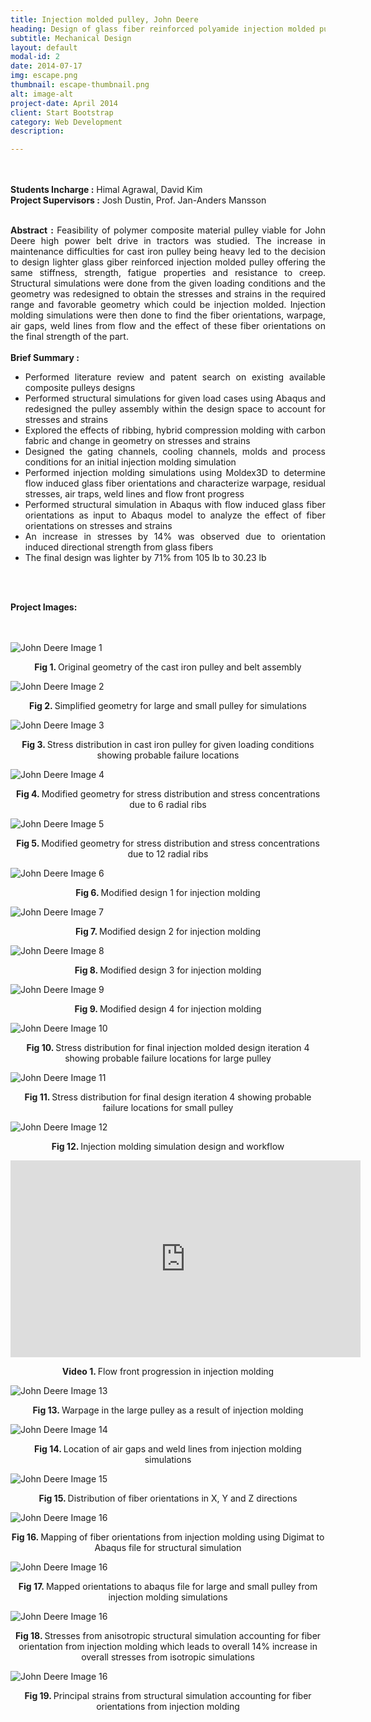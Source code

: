 ```yaml
---
title: Injection molded pulley, John Deere
heading: Design of glass fiber reinforced polyamide injection molded pulley
subtitle: Mechanical Design
layout: default
modal-id: 2
date: 2014-07-17
img: escape.png
thumbnail: escape-thumbnail.png
alt: image-alt
project-date: April 2014
client: Start Bootstrap
category: Web Development
description:

---
```

<br>
<br>
<div style="text-align: justify">
<b>Students Incharge :</b> Himal Agrawal, David Kim
<br>
<b>Project Supervisors :</b> Josh Dustin, Prof. Jan-Anders Mansson
<br>
<br>


<b>Abstract :</b> Feasibility of polymer composite material pulley viable for John Deere high power belt drive in tractors was studied. The increase in maintenance difficulties for cast iron pulley being heavy led to the decision to design lighter glass giber reinforced injection molded pulley offering the same stiffness, strength, fatigue properties and resistance to creep. Structural simulations were done from the given loading conditions and the geometry was redesigned to obtain the stresses and strains in the required range and favorable geometry which could be injection molded. Injection molding simulations were then done to find the fiber orientations, warpage, air gaps, weld lines from flow and the effect of these fiber orientations on the final strength of the part. 
<br>
<br>
<b> Brief Summary :</b>
<ul>
  <li>Performed literature review and patent search on existing available composite pulleys designs</li>
  <li>Performed structural simulations for given load cases using Abaqus and redesigned the pulley assembly within the design space to account for stresses and strains</li>
  <li>Explored the effects of ribbing, hybrid compression molding with carbon fabric and change in geometry on stresses and strains</li>
  <li>Designed the gating channels, cooling channels, molds and process conditions for an initial injection molding simulation</li>
  <li>Performed injection molding simulations using Moldex3D to determine flow induced glass fiber orientations and characterize warpage, residual stresses, air traps, weld lines and flow front progress </li>
  <li>Performed structural simulation in Abaqus with flow induced glass fiber orientations as input to Abaqus model to analyze the effect of fiber orientations on stresses and strains </li>
  <li>An increase in stresses by 14% was observed due to orientation induced directional strength from glass fibers</li>
  <li>The final design was lighter by 71% from 105 lb to 30.23 lb</li>

</ul>

<br>
<br>

<b>Project Images:</b>
<br>
<br>
<br>
<div class="row">
<div class="col-md-8 col-md-offset-2">

<img src="img/portfolio/johndeere/1.png" class="img-responsive img-centered" alt="John Deere Image 1">
<p class="text-muted" align = "center"> <b> Fig 1. </b>Original geometry of the cast iron pulley and belt assembly</p>

<img src="img/portfolio/johndeere/2.png" class="img-responsive img-centered" alt="John Deere Image 2">
<p class="text-muted" align = "center"> <b> Fig 2. </b>Simplified geometry for large and small pulley for simulations</p>

<img src="img/portfolio/johndeere/3.png" class="img-responsive img-centered" alt="John Deere Image 3">
<p class="text-muted" align = "center"> <b> Fig 3. </b>Stress distribution in cast iron pulley for given loading conditions showing probable failure locations</p>

<img src="img/portfolio/johndeere/4.png" class="img-responsive img-centered" alt="John Deere Image 4">
<p class="text-muted" align = "center"> <b> Fig 4. </b>Modified geometry for stress distribution and stress concentrations due to 6 radial ribs</p>

<img src="img/portfolio/johndeere/5.png" class="img-responsive img-centered" alt="John Deere Image 5">
<p class="text-muted" align = "center"> <b> Fig 5. </b>Modified geometry for stress distribution and stress concentrations due to 12 radial ribs</p>

<img src="img/portfolio/johndeere/6.png" class="img-responsive img-centered" alt="John Deere Image 6">
<p class="text-muted" align = "center"> <b> Fig 6. </b>Modified design 1 for injection molding </p>

<img src="img/portfolio/johndeere/7.png" class="img-responsive img-centered" alt="John Deere Image 7">
<p class="text-muted" align = "center"> <b> Fig 7. </b>Modified design 2 for injection molding </p>

<img src="img/portfolio/johndeere/8.png" class="img-responsive img-centered" alt="John Deere Image 8">
<p class="text-muted" align = "center"> <b> Fig 8. </b>Modified design 3 for injection molding </p>

<img src="img/portfolio/johndeere/9.png" class="img-responsive img-centered" alt="John Deere Image 9">
<p class="text-muted" align = "center"> <b> Fig 9. </b>Modified design 4 for injection molding </p>

<img src="img/portfolio/johndeere/10.png" class="img-responsive img-centered" alt="John Deere Image 10">
<p class="text-muted" align = "center"> <b> Fig 10. </b>Stress distribution for final injection molded design iteration 4 showing probable failure locations for large pulley</p>

<img src="img/portfolio/johndeere/11.png" class="img-responsive img-centered" alt="John Deere Image 11">
<p class="text-muted" align = "center"> <b> Fig 11. </b>Stress distribution for final design iteration 4 showing probable failure locations for small pulley</p>

<img src="img/portfolio/johndeere/12.png" class="img-responsive img-centered" alt="John Deere Image 12">
<p class="text-muted" align = "center"> <b> Fig 12. </b>Injection molding simulation design and workflow </p>


<div align = "center">
<iframe width="560" height="315" src="https://www.youtube.com/embed/ovoM6nfpavM" frameborder="0" allow="accelerometer; autoplay; encrypted-media; gyroscope; picture-in-picture" allowfullscreen></iframe>
<p class="text-muted" align = "center"><b> Video 1. </b>Flow front progression in injection molding</p>
</div>


<img src="img/portfolio/johndeere/14.png" class="img-responsive img-centered" alt="John Deere Image 13">
<p class="text-muted" align = "center"> <b> Fig 13. </b>Warpage in the large pulley as a result of injection molding</p>

<img src="img/portfolio/johndeere/15.png" class="img-responsive img-centered" alt="John Deere Image 14">
<p class="text-muted" align = "center"> <b> Fig 14. </b>Location of air gaps and weld lines from injection molding simulations</p>

<img src="img/portfolio/johndeere/16.png" class="img-responsive img-centered" alt="John Deere Image 15">
<p class="text-muted" align = "center"> <b> Fig 15. </b>Distribution of fiber orientations in X, Y and Z directions</p>

<img src="img/portfolio/johndeere/17.png" class="img-responsive img-centered" alt="John Deere Image 16">
<p class="text-muted" align = "center"> <b> Fig 16. </b>Mapping of fiber orientations from injection molding using Digimat to Abaqus file for structural simulation</p>

<img src="img/portfolio/johndeere/18.png" class="img-responsive img-centered" alt="John Deere Image 16">
<p class="text-muted" align = "center"> <b> Fig 17. </b>Mapped orientations to abaqus file for large and small pulley from injection molding simulations</p>

<img src="img/portfolio/johndeere/19.png" class="img-responsive img-centered" alt="John Deere Image 16">
<p class="text-muted" align = "center"> <b> Fig 18. </b>Stresses from anisotropic structural simulation accounting for fiber orientation from injection molding which leads to overall 14% increase in overall stresses from isotropic simulations </p>

<img src="img/portfolio/johndeere/20.png" class="img-responsive img-centered" alt="John Deere Image 16">
<p class="text-muted" align = "center"> <b> Fig 19. </b>Principal strains from structural simulation accounting for fiber orientations from injection molding</p>
</div>




</div>
</div>

